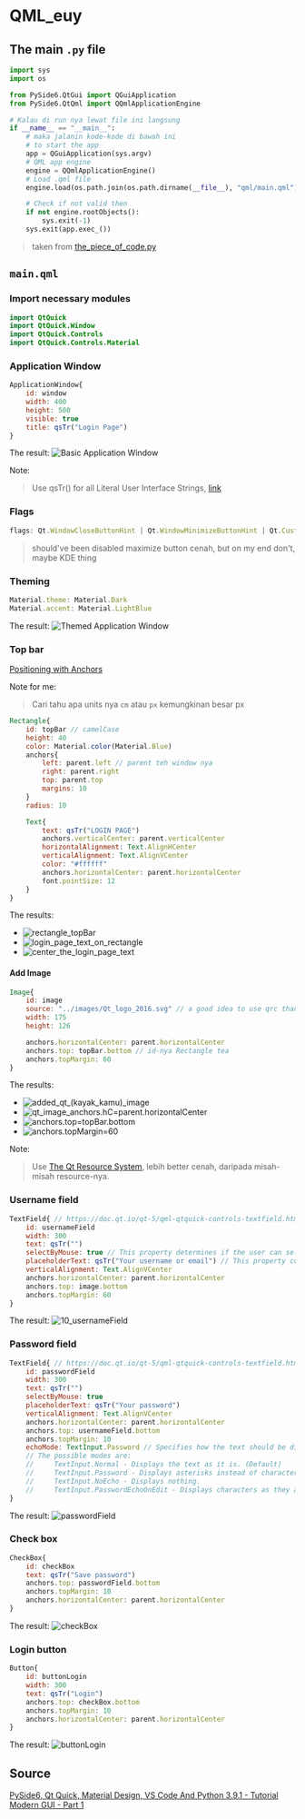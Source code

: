 # QML_euy

## The main `.py` file

```python
import sys
import os

from PySide6.QtGui import QGuiApplication
from PySide6.QtQml import QQmlApplicationEngine

# Kalau di run nya lewat file ini langsung
if __name__ == "__main__":
    # maka jalanin kode-kode di bawah ini
    # to start the app
    app = QGuiApplication(sys.argv)
    # QML app engine
    engine = QQmlApplicationEngine()
    # Load .qml file
    engine.load(os.path.join(os.path.dirname(__file__), "qml/main.qml"))

    # Check if not valid then
    if not engine.rootObjects():
        sys.exit(-1)
    sys.exit(app.exec_())
```

> taken from [the_piece_of_code.py](the_piece_of_code.py)

## `main.qml`

### Import necessary modules

```qml
import QtQuick
import QtQuick.Window
import QtQuick.Controls
import QtQuick.Controls.Material
```

### Application Window

```qml
ApplicationWindow{
    id: window
    width: 400
    height: 500
    visible: true
    title: qsTr("Login Page")
}
```

The result:
![Basic Application Window](images_for_md/1_application_window.png)

Note:
> Use qsTr() for all Literal User Interface Strings, [link](https://doc.qt.io/qt-6/qtquick-internationalization.html)

### Flags

```qml
flags: Qt.WindowCloseButtonHint | Qt.WindowMinimizeButtonHint | Qt.CustomizeWindowHint | Qt.Dialog | Qt.WindowTitleHint
```

> should've been disabled maximize button cenah, but on my end don't, maybe KDE thing

### Theming

```qml
Material.theme: Material.Dark
Material.accent: Material.LightBlue
```

The result:
![Themed Application Window](images_for_md/2_application_window_theming.png)

### Top bar

[Positioning with Anchors](https://doc.qt.io/qt-6/qtquick-positioning-anchors.html)

Note for me:
> Cari tahu apa units nya `cm` atau `px` kemungkinan besar px

```qml
Rectangle{
    id: topBar // camelCase
    height: 40
    color: Material.color(Material.Blue)
    anchors{
        left: parent.left // parent teh window nya
        right: parent.right
        top: parent.top
        margins: 10
    }
    radius: 10

    Text{
        text: qsTr("LOGIN PAGE")
        anchors.verticalCenter: parent.verticalCenter
        horizontalAlignment: Text.AlignHCenter
        verticalAlignment: Text.AlignVCenter
        color: "#ffffff"
        anchors.horizontalCenter: parent.horizontalCenter
        font.pointSize: 12
    }
}
```

The results:

- ![rectangle_topBar](images_for_md/3_rectangle_topBar.png)
- ![login_page_text_on_rectangle](images_for_md/4_login_page_text_on_rectangle.png)
- ![center_the_login_page_text](images_for_md/5_center_the_login_page_text.png)

#### Add Image

```qml
Image{
    id: image
    source: "../images/Qt_logo_2016.svg" // a good idea to use qrc than this
    width: 175
    height: 126

    anchors.horizontalCenter: parent.horizontalCenter
    anchors.top: topBar.bottom // id-nya Rectangle tea
    anchors.topMargin: 60
}
```

The results:

- ![added_qt_(kayak_kamu)_image](images_for_md/6_added_qt_(kayak_kamu)_image.png)
- ![qt_image_anchors.hC=parent.horizontalCenter](images_for_md/7_qt_image_anchors.hC=parent.horizontalCenter.png)
- ![anchors.top=topBar.bottom](images_for_md/8_anchors.top=topBar.bottom.png)
- ![anchors.topMargin=60](images_for_md/9_anchors.topMargin=60.png)

Note:
> Use [The Qt Resource System](https://doc.qt.io/qt-5/resources.html), lebih better cenah, daripada misah-misah resource-nya.

### Username field

```qml
TextField{ // https://doc.qt.io/qt-5/qml-qtquick-controls-textfield.html
    id: usernameField
    width: 300
    text: qsTr("")
    selectByMouse: true // This property determines if the user can select the text with the mouse.
    placeholderText: qsTr("Your username or email") // This property contains the text that is shown in the text field when the text field is empty.
    verticalAlignment: Text.AlignVCenter
    anchors.horizontalCenter: parent.horizontalCenter
    anchors.top: image.bottom
    anchors.topMargin: 60
}
```

The result:
![10_usernameField](images_for_md/10_usernameField.png)

### Password field

```qml
TextField{ // https://doc.qt.io/qt-5/qml-qtquick-controls-textfield.html
    id: passwordField
    width: 300
    text: qsTr("")
    selectByMouse: true
    placeholderText: qsTr("Your password")
    verticalAlignment: Text.AlignVCenter
    anchors.horizontalCenter: parent.horizontalCenter
    anchors.top: usernameField.bottom
    anchors.topMargin: 10
    echoMode: TextInput.Password // Specifies how the text should be displayed in the TextField.
    // The possible modes are:
    //     TextInput.Normal - Displays the text as it is. (Default)
    //     TextInput.Password - Displays asterisks instead of characters.
    //     TextInput.NoEcho - Displays nothing.
    //     TextInput.PasswordEchoOnEdit - Displays characters as they are entered while editing, otherwise displays asterisks.
}
```

The result:
![passwordField](images_for_md/11_passwordField.png)

### Check box

```qml
CheckBox{
    id: checkBox
    text: qsTr("Save password")
    anchors.top: passwordField.bottom
    anchors.topMargin: 10
    anchors.horizontalCenter: parent.horizontalCenter
}
```

The result:
![checkBox](images_for_md/12_checkBox.png)

### Login button

```qml
Button{
    id: buttonLogin
    width: 300
    text: qsTr("Login")
    anchors.top: checkBox.bottom
    anchors.topMargin: 10
    anchors.horizontalCenter: parent.horizontalCenter
}
```

The result:
![buttonLogin](images_for_md/13_buttonLogin.png)

## Source

[PySide6, Qt Quick, Material Design, VS Code And Python 3.9.1 - Tutorial Modern GUI - Part 1](https://www.youtube.com/watch?v=Jn0PpzB14Y8)
